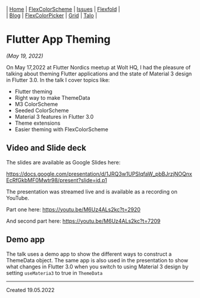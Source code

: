 | [Home](https://rydmike.com) | [FlexColorScheme](colorscheme) | [Issues](issues) | [Flexfold](flexfold) |  
| [Blog](blog)                | [FlexColorPicker](colorpicker) | [Grid](gridview) | [Talo](talo)         |

# Flutter App Theming
*(May 19, 2022)*

On May 17,2022 at Flutter Nordics meetup at Wolt HQ, I had the pleasure of talking
about theming Flutter applications and the state of Material 3 design in Flutter 3.0.
In the talk I cover topics like:

* Flutter theming
* Right way to make ThemeData
* M3 ColorScheme
* Seeded ColorScheme
* Material 3 features in Flutter 3.0
* Theme extensions
* Easier theming with FlexColorScheme 

## Video and Slide deck

The slides are available as Google Slides here:

https://docs.google.com/presentation/d/1JRQ3w1UPSlqfaW_pbBJrzjNOQnxEcRfGkbMF0Mwtr98/present?slide=id.p1

The presentation was streamed live and is available as a recording on YouTube.

Part one here: https://youtu.be/M6Uz4ALs2kc?t=2920

And second part here: https://youtu.be/M6Uz4ALs2kc?t=7209

## Demo app

The talk uses a demo app to show the different ways to construct a ThemeData object.
The same app is also used in the presentation to show what changes in Flutter 3.0 
when you switch to using Material 3 design by setting `useMateria3` to true in 
`ThemeData`



---
Created 19.05.2022